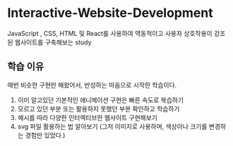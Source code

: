 # Interactive-Website-Development

JavaScript , CSS, HTML 및 React를 사용하여 역동적이고 사용자 상호작용이 강조된 웹사이트를 구축해보는 study

## 학습 이유

매번 비슷한 구현만 해왔어서, 반성하는 마음으로 시작한 학습이다.

1. 이미 알고있던 기본적인 애니메이션 구현은 빠른 속도로 복습하기
2. 모르고 있던 부분 또는 활용하지 못했던 부분 확인하고 학습하기
3. 예시를 따라 다양한 인터렉티브한 웹사이트 구현해보기
4. svg 파일 활용하는 법 알아보기 (그저 이미지로 사용하며, 색상이나 크기를 변경하는 경험만 있었다.)
